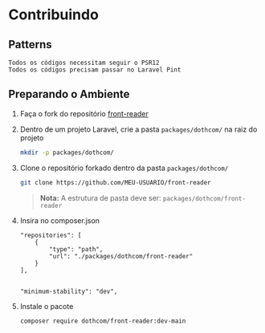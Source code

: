 
# Contribuindo

## Patterns

    Todos os códigos necessitam seguir o PSR12
    Todos os códigos precisam passar no Laravel Pint

## Preparando o Ambiente

1. Faça o fork do repositório [front-reader](https://github.com/dothcom/front-reader)


2. Dentro de um projeto Laravel, crie a pasta `packages/dothcom/` na raiz do projeto

    ```bash
    mkdir -p packages/dothcom/
    ```

3. Clone o repositório forkado dentro da pasta `packages/dothcom/`

    ```bash
    git clone https://github.com/MEU-USUARIO/front-reader
    ```

    > **Nota:** A estrutura de pasta deve ser: `packages/dothcom/front-reader`

4. Insira no composer.json

    ```
    "repositories": [
        {
            "type": "path",
            "url": "./packages/dothcom/front-reader"
        }
    ],


    "minimum-stability": "dev",
    ```

5. Instale o pacote

    ```bash
    composer require dothcom/front-reader:dev-main
    ```
